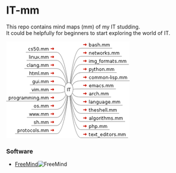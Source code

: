 # IT-mm


This repo contains mind maps (mm) of my IT studding.  
It could be helpfully for beginners to start exploring the world of IT.  

![IT](./IT.png)

### Software
+   [FreeMind](http://freemind.sourceforge.net/wiki/index.php/Main_Page)![FreeMind](http://a.fsdn.com/allura/p/freemind/icon) 
